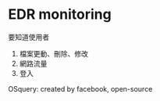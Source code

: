 # EDR monitoring

要知道使用者
1. 檔案更動、刪除、修改
2. 網路流量
3. 登入



OSquery: created by facebook, open-source


